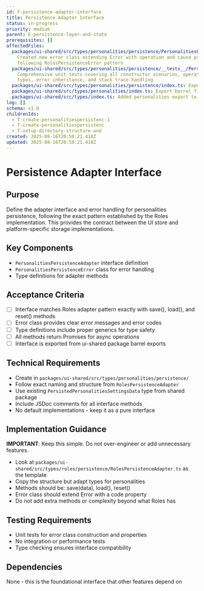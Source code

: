 ```yaml
---
id: F-persistence-adapter-interface
title: Persistence Adapter Interface
status: in-progress
priority: medium
parent: E-persistence-layer-and-state
prerequisites: []
affectedFiles:
  packages/ui-shared/src/types/personalities/persistence/PersonalitiesPersistenceError.ts:
    Created new error class extending Error with operation and cause properties,
    following RolesPersistenceError pattern
  packages/ui-shared/src/types/personalities/persistence/__tests__/PersonalitiesPersistenceError.test.ts:
    Comprehensive unit tests covering all constructor scenarios, operation
    types, error inheritance, and stack trace handling
  packages/ui-shared/src/types/personalities/persistence/index.ts: Export barrel file for personalities persistence types
  packages/ui-shared/src/types/personalities/index.ts: Export barrel file for personalities types
  packages/ui-shared/src/types/index.ts: Added personalities export to main types barrel file
log: []
schema: v1.0
childrenIds:
  - T-create-personalitiespersistenc-1
  - T-create-personalitiespersistenc
  - T-setup-directory-structure-and
created: 2025-08-16T20:58:21.418Z
updated: 2025-08-16T20:58:21.418Z
---
```


# Persistence Adapter Interface

## Purpose

Define the adapter interface and error handling for personalities persistence, following the exact pattern established by the Roles implementation. This provides the contract between the UI store and platform-specific storage implementations.

## Key Components

- `PersonalitiesPersistenceAdapter` interface definition
- `PersonalitiesPersistenceError` class for error handling
- Type definitions for adapter methods

## Acceptance Criteria

- [ ] Interface matches Roles adapter pattern exactly with save(), load(), and reset() methods
- [ ] Error class provides clear error messages and error codes
- [ ] Type definitions include proper generics for type safety
- [ ] All methods return Promises for async operations
- [ ] Interface is exported from ui-shared package barrel exports

## Technical Requirements

- Create in `packages/ui-shared/src/types/personalities/persistence/`
- Follow exact naming and structure from `RolesPersistenceAdapter`
- Use existing `PersistedPersonalitiesSettingsData` type from shared package
- Include JSDoc comments for all interface methods
- No default implementations - keep it as a pure interface

## Implementation Guidance

**IMPORTANT**: Keep this simple. Do not over-engineer or add unnecessary features.

- Look at `packages/ui-shared/src/types/roles/persistence/RolesPersistenceAdapter.ts` as the template
- Copy the structure but adapt types for personalities
- Methods should be: save(data), load(), reset()
- Error class should extend Error with a code property
- Do not add extra methods or complexity beyond what Roles has

## Testing Requirements

- Unit tests for error class construction and properties
- No integration or performance tests
- Type checking ensures interface compatibility

## Dependencies

None - this is the foundational interface that other features depend on
